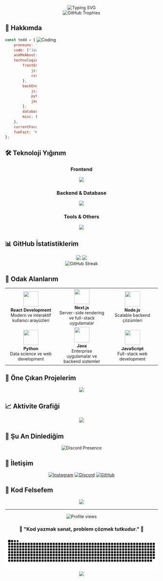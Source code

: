 <div align="center">
  <img src="https://readme-typing-svg.herokuapp.com?font=Fira+Code&size=30&duration=3000&pause=1000&color=00D9FF&center=true&vCenter=true&width=600&lines=Merhaba%2C+Ben+1tedd!+%F0%9F%91%8B;Full+Stack+Developer;Problem+Solver+%26+Code+Enthusiast" alt="Typing SVG" />
</div>

<div align="center">
  <img src="https://github-profile-trophy.vercel.app/?username=1tedd&theme=radical&no-frame=false&no-bg=false&margin-w=4" alt="GitHub Trophies" />
</div>

## 🚀 Hakkımda

<img align="right" alt="Coding" width="400" src="https://cdn.dribbble.com/users/1162077/screenshots/3848914/programmer.gif">

```javascript
const tedd = {
    pronouns: "he/him",
    code: ["JavaScript", "Python", "Java", "HTML", "CSS"],
    askMeAbout: ["web dev", "tech", "app dev", "photography"],
    technologies: {
        frontEnd: {
            js: ["React", "Next.js"],
            css: ["Bootstrap", "Tailwind", "Sass"]
        },
        backEnd: {
            js: ["Node.js", "Express"],
            python: ["Django", "Flask"],
            java: ["Spring Boot"]
        },
        databases: ["MongoDB", "MySQL", "PostgreSQL"],
        misc: ["Firebase", "Socket.IO", "Docker"]
    },
    currentFocus: "Full Stack Development ile büyüleyici deneyimler yaratmak",
    funFact: "Kod yazarken en sevdiğim içecek kahve ☕"
};
```

## 🛠️ Teknoloji Yığınım

<div align="center">

### Frontend
<img src="https://skillicons.dev/icons?i=html,css,js,react,nextjs,tailwind,bootstrap" />

### Backend & Database
<img src="https://skillicons.dev/icons?i=nodejs,python,java,spring,mongodb,mysql,postgresql" />

### Tools & Others
<img src="https://skillicons.dev/icons?i=git,github,vscode,docker,firebase,figma" />

</div>

## 📊 GitHub İstatistiklerim

<div align="center">
  <img height="180em" src="https://github-readme-stats.vercel.app/api?username=1tedd&show_icons=true&theme=radical&include_all_commits=true&count_private=true"/>
  <img height="180em" src="https://github-readme-stats.vercel.app/api/top-langs/?username=1tedd&layout=compact&langs_count=8&theme=radical"/>
</div>

<div align="center">
  <img src="https://github-readme-streak-stats.herokuapp.com/?user=1tedd&theme=radical" alt="GitHub Streak" />
</div>

## 🎯 Odak Alanlarım

<table align="center">
  <tr>
    <td align="center" width="200">
      <img src="https://cdn.jsdelivr.net/gh/devicons/devicon/icons/react/react-original.svg" width="50" height="50" />
      <br><strong>React Development</strong>
      <br>Modern ve interaktif kullanıcı arayüzleri
    </td>
    <td align="center" width="200">
      <img src="https://cdn.jsdelivr.net/gh/devicons/devicon/icons/nextjs/nextjs-original.svg" width="50" height="50" />
      <br><strong>Next.js</strong>
      <br>Server-side rendering ve full-stack uygulamalar
    </td>
    <td align="center" width="200">
      <img src="https://cdn.jsdelivr.net/gh/devicons/devicon/icons/nodejs/nodejs-original.svg" width="50" height="50" />
      <br><strong>Node.js</strong>
      <br>Scalable backend çözümleri
    </td>
  </tr>
  <tr>
    <td align="center" width="200">
      <img src="https://cdn.jsdelivr.net/gh/devicons/devicon/icons/python/python-original.svg" width="50" height="50" />
      <br><strong>Python</strong>
      <br>Data science ve web development
    </td>
    <td align="center" width="200">
      <img src="https://cdn.jsdelivr.net/gh/devicons/devicon/icons/java/java-original.svg" width="50" height="50" />
      <br><strong>Java</strong>
      <br>Enterprise uygulamalar ve backend sistemler
    </td>
    <td align="center" width="200">
      <img src="https://cdn.jsdelivr.net/gh/devicons/devicon/icons/javascript/javascript-original.svg" width="50" height="50" />
      <br><strong>JavaScript</strong>
      <br>Full-stack web development
    </td>
  </tr>
</table>

## 🌟 Öne Çıkan Projelerim

<div align="center">
  <a href="https://github.com/1tedd?tab=repositories">
    <img src="https://github-readme-stats.vercel.app/api/pin/?username=1tedd&repo=repo-name&theme=radical" />
  </a>
</div>

## 📈 Aktivite Grafiği

<div align="center">
  <img src="https://github-readme-activity-graph.vercel.app/graph?username=1tedd&theme=react-dark&bg_color=20232a&hide_border=true" />
</div>

## 🎵 Şu An Dinlediğim

<div align="center">
  <img src="https://lanyard.cnrad.dev/api/402607131016036352?theme=dark&bg=1f2937&animated=true&hideDiscrim=true&borderRadius=30px&idleMessage=Şu%20an%20bir%20şey%20dinlemiyor..." alt="Discord Presence" />
</div>

## 💬 İletişim

<div align="center">
  
  [![Instagram](https://img.shields.io/badge/Instagram-E4405F?style=for-the-badge&logo=instagram&logoColor=white)](https://instagram.com/volkaneness)
  [![Discord](https://img.shields.io/badge/Discord-7289DA?style=for-the-badge&logo=discord&logoColor=white)](https://discord.com/users/1ted_)
  [![GitHub](https://img.shields.io/badge/GitHub-100000?style=for-the-badge&logo=github&logoColor=white)](https://github.com/1tedd)
  
</div>

## 🎨 Kod Felsefem

<div align="center">
  <img src="https://quotes-github-readme.vercel.app/api?type=horizontal&theme=radical" />
</div>

---

<div align="center">
  <img src="https://count.getloli.com/get/@1tedd?theme=rule34" alt="Profile views" />
  
  <h3>💭 "Kod yazmak sanat, problem çözmek tutkudur." 💭</h3>
  
  <img src="https://raw.githubusercontent.com/platane/snk/output/github-contribution-grid-snake-dark.svg" />
</div>

<div align="center">
  <img src="https://capsule-render.vercel.app/api?type=waving&color=gradient&height=100&section=footer" />
</div>

